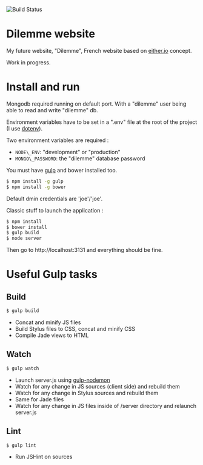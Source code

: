 ![Build Status](https://codeship.com/projects/fe21adf0-1f10-0133-8b98-7a1057e16cf4/status?branch=master)

# Dilemme website

My future website, "Dilemme", French website based on [either.io](http://either.io) concept.

Work in progress.

# Install and run

Mongodb required running on default port. With a "dilemme" user being able to read and write "dilemme" db.

Environment variables have to be set in a ".env" file at the root of the project (I use [dotenv](https://github.com/motdotla/dotenv)).

Two environment variables are required :
* `NODE\_ENV`: "development" or "production"
* `MONGO\_PASSWORD`: the "dilemme" database password

You must have [gulp](http://gulpjs.com/) and bower installed too.
```sh
$ npm install -g gulp
$ npm install -g bower
```

Default dmin credentials are 'joe'/'joe'.


Classic stuff to launch the application : 

```sh
$ npm install
$ bower install
$ gulp build
$ node server
```

Then go to http://localhost:3131 and everything should be fine.

# Useful Gulp tasks

## Build

```sh
$ gulp build
```

* Concat and minify JS files
* Build Stylus files to CSS, concat and minify CSS
* Compile Jade views to HTML

## Watch

```sh
$ gulp watch
```

* Launch server.js using [gulp-nodemon](https://github.com/JacksonGariety/gulp-nodemon)
* Watch for any change in JS sources (client side) and rebuild them
* Watch for any change in Stylus sources and rebuild them
* Same for Jade files
* Watch for any change in JS files inside of /server directory and relaunch server.js

## Lint

```sh
$ gulp lint
```

* Run JSHint on sources